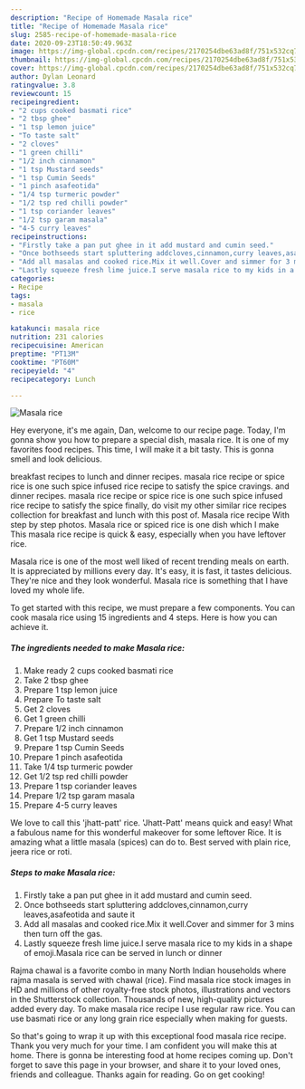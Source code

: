 ```yaml
---
description: "Recipe of Homemade Masala rice"
title: "Recipe of Homemade Masala rice"
slug: 2585-recipe-of-homemade-masala-rice
date: 2020-09-23T18:50:49.963Z
image: https://img-global.cpcdn.com/recipes/2170254dbe63ad8f/751x532cq70/masala-rice-recipe-main-photo.jpg
thumbnail: https://img-global.cpcdn.com/recipes/2170254dbe63ad8f/751x532cq70/masala-rice-recipe-main-photo.jpg
cover: https://img-global.cpcdn.com/recipes/2170254dbe63ad8f/751x532cq70/masala-rice-recipe-main-photo.jpg
author: Dylan Leonard
ratingvalue: 3.8
reviewcount: 15
recipeingredient:
- "2 cups cooked basmati rice"
- "2 tbsp ghee"
- "1 tsp lemon juice"
- "To taste salt"
- "2 cloves"
- "1 green chilli"
- "1/2 inch cinnamon"
- "1 tsp Mustard seeds"
- "1 tsp Cumin Seeds"
- "1 pinch asafeotida"
- "1/4 tsp turmeric powder"
- "1/2 tsp red chilli powder"
- "1 tsp coriander leaves"
- "1/2 tsp garam masala"
- "4-5 curry leaves"
recipeinstructions:
- "Firstly take a pan put ghee in it add mustard and cumin seed."
- "Once bothseeds start spluttering addcloves,cinnamon,curry leaves,asafeotida and saute it"
- "Add all masalas and cooked rice.Mix it well.Cover and simmer for 3 mins then turn off the gas."
- "Lastly squeeze fresh lime juice.I serve masala rice to my kids in a shape of emoji.Masala rice can be served in lunch or dinner"
categories:
- Recipe
tags:
- masala
- rice

katakunci: masala rice 
nutrition: 231 calories
recipecuisine: American
preptime: "PT13M"
cooktime: "PT60M"
recipeyield: "4"
recipecategory: Lunch

---
```



![Masala rice](https://img-global.cpcdn.com/recipes/2170254dbe63ad8f/751x532cq70/masala-rice-recipe-main-photo.jpg)

Hey everyone, it's me again, Dan, welcome to our recipe page. Today, I'm gonna show you how to prepare a special dish, masala rice. It is one of my favorites food recipes. This time, I will make it a bit tasty. This is gonna smell and look delicious.

breakfast recipes to lunch and dinner recipes. masala rice recipe or spice rice is one such spice infused rice recipe to satisfy the spice cravings. and dinner recipes. masala rice recipe or spice rice is one such spice infused rice recipe to satisfy the spice finally, do visit my other similar rice recipes collection for breakfast and lunch with this post of. Masala rice recipe With step by step photos. Masala rice or spiced rice is one dish which I make This masala rice recipe is quick &amp; easy, especially when you have leftover rice.

Masala rice is one of the most well liked of recent trending meals on earth. It is appreciated by millions every day. It's easy, it is fast, it tastes delicious. They're nice and they look wonderful. Masala rice is something that I have loved my whole life.


To get started with this recipe, we must prepare a few components. You can cook masala rice using 15 ingredients and 4 steps. Here is how you can achieve it.

<!--inarticleads1-->

##### The ingredients needed to make Masala rice:

1. Make ready 2 cups cooked basmati rice
1. Take 2 tbsp ghee
1. Prepare 1 tsp lemon juice
1. Prepare To taste salt
1. Get 2 cloves
1. Get 1 green chilli
1. Prepare 1/2 inch cinnamon
1. Get 1 tsp Mustard seeds
1. Prepare 1 tsp Cumin Seeds
1. Prepare 1 pinch asafeotida
1. Take 1/4 tsp turmeric powder
1. Get 1/2 tsp red chilli powder
1. Prepare 1 tsp coriander leaves
1. Prepare 1/2 tsp garam masala
1. Prepare 4-5 curry leaves


We love to call this &#39;jhatt-patt&#39; rice. &#39;Jhatt-Patt&#39; means quick and easy! What a fabulous name for this wonderful makeover for some leftover Rice. It is amazing what a little masala (spices) can do to. Best served with plain rice, jeera rice or roti. 

<!--inarticleads2-->

##### Steps to make Masala rice:

1. Firstly take a pan put ghee in it add mustard and cumin seed.
1. Once bothseeds start spluttering addcloves,cinnamon,curry leaves,asafeotida and saute it
1. Add all masalas and cooked rice.Mix it well.Cover and simmer for 3 mins then turn off the gas.
1. Lastly squeeze fresh lime juice.I serve masala rice to my kids in a shape of emoji.Masala rice can be served in lunch or dinner


Rajma chawal is a favorite combo in many North Indian households where rajma masala is served with chawal (rice). Find masala rice stock images in HD and millions of other royalty-free stock photos, illustrations and vectors in the Shutterstock collection. Thousands of new, high-quality pictures added every day. To make masala rice recipe I use regular raw rice. You can use basmati rice or any long grain rice especially when making for guests. 

So that's going to wrap it up with this exceptional food masala rice recipe. Thank you very much for your time. I am confident you will make this at home. There is gonna be interesting food at home recipes coming up. Don't forget to save this page in your browser, and share it to your loved ones, friends and colleague. Thanks again for reading. Go on get cooking!
